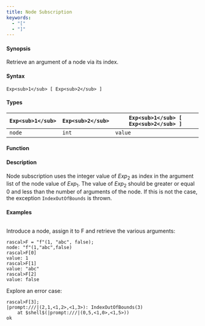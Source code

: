 ```yaml
---
title: Node Subscription
keywords:
  - "["
  - "]"
---
```


#### Synopsis

Retrieve an argument of a node via its index.

#### Syntax

`Exp<sub>1</sub> [ Exp<sub>2</sub> ]`

#### Types


| `Exp<sub>1</sub>`     | `Exp<sub>2</sub>` | `Exp<sub>1</sub> [ Exp<sub>2</sub> ]`  |
| --- | --- | --- |
| `node`        | `int`     | `value`                 |


#### Function

#### Description

Node subscription uses the integer value of _Exp_<sub>2</sub> as index in the argument list of the node value of _Exp_<sub>1</sub>.
The value of _Exp_<sub>2</sub> should be greater or equal 0 and less than the number of arguments of the node.
If this is not the case, the exception `IndexOutOfBounds` is thrown.

#### Examples


```rascal-shell
```
Introduce a node, assign it to F and retrieve the various arguments:

```rascal-shell
rascal>F = "f"(1, "abc", false);
node: "f"(1,"abc",false)
rascal>F[0]
value: 1
rascal>F[1]
value: "abc"
rascal>F[2]
value: false
```
Explore an error case:

```rascal-shell
rascal>F[3];
|prompt:///|(2,1,<1,2>,<1,3>): IndexOutOfBounds(3)
	at $shell$(|prompt:///|(0,5,<1,0>,<1,5>))
ok
```

       


